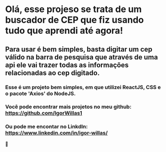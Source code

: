 # Olá, esse projeso se trata de um buscador de CEP que fiz usando tudo que aprendi até agora!

## Para usar é  bem simples, basta digitar um cep válido na barra de pesquisa que através de uma api ele vai trazer todas as informações relacionadas ao cep digitado.

### Esse é um projeto bem simples, em que utilizei ReactJS, CSS e o pacote 'Axios' do NodeJS.

### Você pode encontrar mais projetos no meu github: https://github.com/IgorWillas1
### Ou pode me encontar no LinkdIn: https://www.linkedin.com/in/igor-willas/

👋
